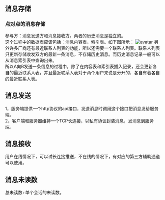 <!--
 * @Author: Yintianhao
 * @Date: 2020-07-02 17:08:53
 * @LastEditTime: 2020-07-09 16:35:41
 * @LastEditors: Yintianhao
 * @Description: 
 * @FilePath: \TechNote\src\GeekTime\IM\基础篇2.md
 * @Copyright@Yintianhao
--> 
## 消息存储
### 点对点的消息存储
参与方：消息发送方和消息接收方。两者的历史消息是独立的。            
这个过程中的数据表应该包括：消息内容表，索引表。如下图所示：
![avatar](../../Image/IM-2.png)
另外许多厂商还有最近联系人列表的功能，所以还需要一个联系人列表。联系人列表只更新存储收发双方的最新一条消息，不存储历史消息。而历史消息记录一般可以从消息索引表中查询出来。              
所以A向B发送一条信息的过程中，除了在内容表和索引表插入记录，还会更新各自的最近联系人表，并且最近联系人表对于两个用户来说是分开的，各自有着各自的最近联系人表。              
## 消息发送
1，服务端提供一个http协议的api接口，发送消息时调用这个接口把消息发给服务端。            
2，客户端和服务器维持一个TCP长连接，以私有协议封装消息，发消息到服务端。            
## 消息接收
用户在线情况下，可以试长连接推送，不在线的情况下，有对应的第三方辅助通道可以使用。      
## 消息未读数
总未读数+单个会话的未读数。